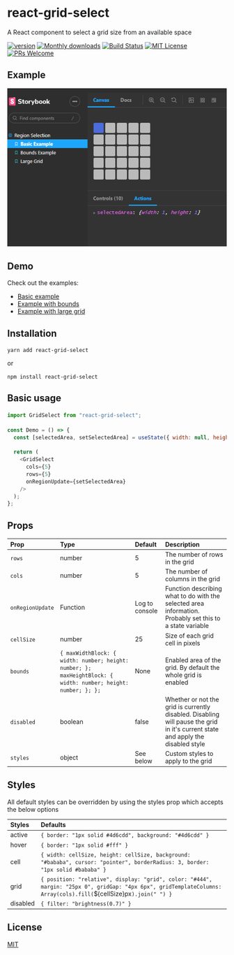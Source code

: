 # react-grid-select

A React component to select a grid size from an available space

[![version][version-badge]][package] [![Monthly downloads][npmstats-badge]][npmstats] [![Build Status][build-badge]][build-page] [![MIT License][license-badge]][license] [![PRs Welcome][prs-badge]][prs]

## Example
![Example](preview.gif)
## Demo

Check out the examples:

- [Basic example](https://hacksore.github.io/react-grid-select/?path=/story/region-selection--basic-example)
- [Example with bounds](https://hacksore.github.io/react-grid-select/?path=/story/region-selection--bounds-example)
- [Example with large grid](https://hacksore.github.io/react-grid-select/?path=/story/region-selection--large-grid)

## Installation

```shell
yarn add react-grid-select
```

or

```shell
npm install react-grid-select
```


## Basic usage

```js
import GridSelect from "react-grid-select";

const Demo = () => {
  const [selectedArea, setSelectedArea] = useState({ width: null, height: null });

  return (
    <GridSelect
      cols={5}
      rows={5}
      onRegionUpdate={setSelectedArea}
    />
  );
};
```

## Props

| Prop | Type | Default | Description |
| :- | :- | :- | :- |
| `rows`  | number  | 5 | The number of rows in the grid  |
| `cols`  | number  | 5 | The number of columns in the grid  |
| `onRegionUpdate` | Function | Log to console | Function describing what to do with the selected area information. Probably set this to a state variable |
| `cellSize` | number | 25 | Size of each grid cell in pixels |
| `bounds` | `{ maxWidthBlock: { width: number; height: number; }; maxHeightBlock: { width: number; height: number; }; };` | None | Enabled area of the grid. By default the whole grid is enabled |
| `disabled` | boolean | false | Whether or not the grid is currently disabled. Disabling will pause the grid in it's current state and apply the disabled style |
| `styles` | object | See below| Custom styles to apply to the grid |

## Styles

All default styles can be overridden by using the styles prop which accepts the below options

| Styles | Defaults |
| :----- | :----- |
| active    | `{ border: "1px solid #4d6cdd", background: "#4d6cdd" }` |
| hover     | `{ border: "1px solid #fff" }`|
| cell      | `{ width: cellSize, height: cellSize, background: "#bababa", cursor: "pointer", borderRadius: 3, border: "1px solid #bababa" }`|
| grid      | `{ position: "relative", display: "grid", color: "#444", margin: "25px 0", gridGap: "4px 6px", gridTemplateColumns: Array(cols).fill(`${cellSize}px`).join(" ") }`|
| disabled  | `{ filter: "brightness(0.7)" }` |

## License

[MIT](https://github.com/ricardo-ch/react-grid-select/blob/master/LICENSE)

[npm]: https://www.npmjs.com/
[node]: https://nodejs.org
[version-badge]: https://img.shields.io/npm/v/react-grid-select.svg?style=flat-square
[package]: https://www.npmjs.com/package/react-grid-select
[downloads-badge]: https://img.shields.io/npm/dm/react-grid-select.svg?style=flat-square
[npmstats]: http://npm-stat.com/charts.html?package=react-grid-select&from=2018-06-18
[npmstats-badge]: https://img.shields.io/npm/dm/react-grid-select.svg?style=flat-square
[gzip-badge]: http://img.badgesize.io/https://unpkg.com/react-grid-select/umd/react-grid-select.min.js?compression=gzip&style=flat-square&1
[license-badge]: https://img.shields.io/badge/license-MIT-blue.svg?style=flat-square
[license]: https://github.com/ricardo-ch/react-grid-select/blob/master/LICENSE
[prs-badge]: https://img.shields.io/badge/PRs-welcome-brightgreen.svg?style=flat-square
[prs]: http://makeapullrequest.com
[build-page]: https://github.com/Hacksore/drone-mobile/actions?query=workflow%3ANPM
[build-badge]: https://img.shields.io/github/workflow/status/Hacksore/react-grid-select/NPM
